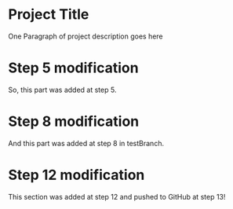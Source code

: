 # Project Title

One Paragraph of project description goes here

# Step 5 modification

So, this part was added at step 5.

# Step 8 modification

And this part was added at step 8 in testBranch.

# Step 12 modification

This section was added at step 12 and pushed to GitHub at step 13!
